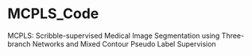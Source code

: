 # MCPLS_Code
MCPLS: Scribble-supervised Medical Image Segmentation using Three-branch Networks and Mixed Contour Pseudo Label Supervision
